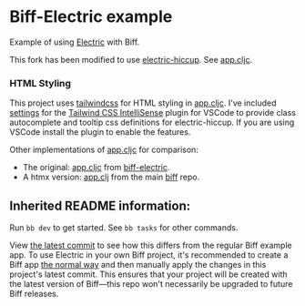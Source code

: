 # Biff-Electric example

Example of using [Electric](https://github.com/hyperfiddle/electric) with Biff.

This fork has been modified to use [electric-hiccup]. See [app.cljc].

### HTML Styling
This project uses [tailwindcss] for HTML styling in [app.cljc].
I've included [settings](/.vscode/settings.json) for the [Tailwind CSS IntelliSense] plugin for VSCode to provide class autocomplete and tooltip css definitions for electric-hiccup. If you are using VSCode install the plugin to enable the features.

Other implementations of [app.cljc] for comparison:

* The original: [app.cljc][biff-electric app.cljc] from [biff-electric].
* A htmx version: [app.clj][starter/src/com/example/app.clj] from the main [biff] repo.

## Inherited README information:

Run `bb dev` to get started. See `bb tasks` for other commands.

View [the latest commit](https://github.com/jacobobryant/biff-electric/commits/master)
to see how this differs from the regular Biff example app. To use Electric in
your own Biff project, it's recommended to create a Biff app
[the normal way](https://biffweb.com/docs/get-started/new-project/) and then
manually apply the changes in this project's latest commit. This ensures that
your project will be created with the latest version of Biff—this repo won't
necessarily be upgraded to future Biff releases.

[electric-hiccup]:https://github.com/milelo/electric-hiccup
[app.cljc]: /src/com/biffweb/examples/electric/app.cljc
[biff-electric]: https://github.com/jacobobryant/biff-electric
[biff-electric app.cljc]: https://github.com/jacobobryant/biff-electric/blob/master/src/com/biffweb/examples/electric/app.cljc
[biff]: https://github.com/jacobobryant/biff
[starter/src/com/example/app.clj]: https://github.com/jacobobryant/biff/blob/28afb31cfcafc59f8e60ad32066ac0bb58691f7c/starter/src/com/example/app.clj
[Tailwind CSS IntelliSense]: https://marketplace.visualstudio.com/items?itemName=bradlc.vscode-tailwindcss
[tailwindcss]: https://tailwindcss.com
